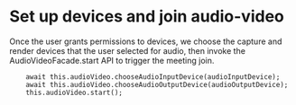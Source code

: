 # Set up devices and join audio\-video<a name="set-up-devices"></a>

 Once the user grants permissions to devices, we choose the capture and render devices that the user selected for audio, then invoke the AudioVideoFacade\.start API to trigger the meeting join\. 

```
    await this.audioVideo.chooseAudioInputDevice(audioInputDevice);
    await this.audioVideo.chooseAudioOutputDevice(audioOutputDevice);
    this.audioVideo.start();
```